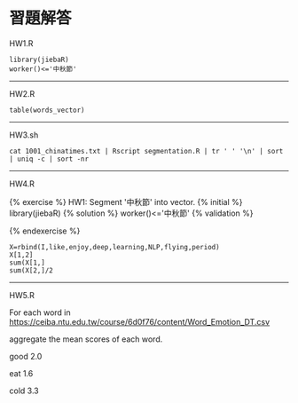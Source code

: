 # 習題解答

HW1.R
```{r}
library(jiebaR)
worker()<='中秋節'
```
---
HW2.R
```{r}
table(words_vector)
```
---
HW3.sh
```{bash}
cat 1001_chinatimes.txt | Rscript segmentation.R | tr ' ' '\n' | sort | uniq -c | sort -nr
```
---
HW4.R

{% exercise %}
HW1: Segment '中秋節' into vector.
{% initial %}
library(jiebaR)
{% solution %}
worker()<='中秋節'
{% validation %}

{% endexercise %}


```{r}
X=rbind(I,like,enjoy,deep,learning,NLP,flying,period)
X[1,2]
sum(X[1,]
sum(X[2,]/2
```
---
HW5.R

For each word in https://ceiba.ntu.edu.tw/course/6d0f76/content/Word_Emotion_DT.csv

aggregate the mean scores of each word.


good	2.0

eat		1.6

cold	3.3
